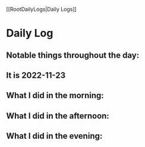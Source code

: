 [[RootDailyLogs|Daily Logs]]
# Daily Log 

## Notable things throughout the day:

## It is 2022-11-23

## What I did in the morning:

## What I did in the afternoon:

## What I did in the evening:
